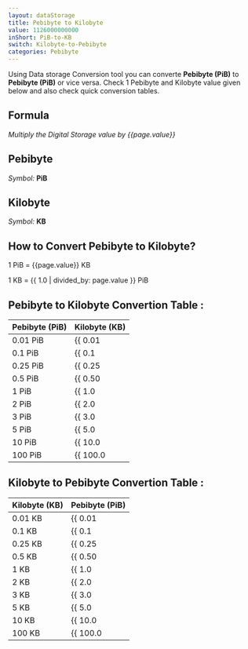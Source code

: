 ```yaml
---
layout: dataStorage
title: Pebibyte to Kilobyte
value: 1126000000000
inShort: PiB-to-KB
switch: Kilobyte-to-Pebibyte
categories: Pebibyte
---
```


Using Data storage Conversion tool you can converte **Pebibyte (PiB)** to **Pebibyte (PiB)** or vice versa. Check 1 Pebibyte and Kilobyte value given below and also check quick conversion tables.

## Formula
*Multiply the Digital Storage value by {{page.value}}*

## Pebibyte
*Symbol:* **PiB**

## Kilobyte
*Symbol:* **KB**

## How to Convert Pebibyte to Kilobyte?

1 PiB = {{page.value}} KB

1 KB = {{ 1.0 | divided_by: page.value }} PiB


## Pebibyte to Kilobyte Convertion Table :

| Pebibyte (PiB) | Kilobyte (KB) |
| ---- | ---- |
| 0.01 PiB | {{ 0.01 | times: page.value }} KB |
| 0.1 PiB | {{ 0.1 | times: page.value }} KB |
| 0.25 PiB | {{ 0.25 | times: page.value }} KB |
| 0.5 PiB | {{ 0.50 | times: page.value }} KB |
| 1 PiB | {{ 1.0 | times: page.value }} KB |
| 2 PiB | {{ 2.0 | times: page.value }} KB |
| 3 PiB | {{ 3.0 | times: page.value }} KB |
| 5 PiB | {{ 5.0 | times: page.value }} KB |
| 10 PiB | {{ 10.0 | times: page.value }} KB |
| 100 PiB | {{ 100.0 | times: page.value }} KB |

## Kilobyte to Pebibyte Convertion Table :

| Kilobyte (KB) | Pebibyte (PiB) |
| ---- | ---- |
| 0.01 KB | {{ 0.01 | divided_by: page.value }} PiB |
| 0.1 KB | {{ 0.1 | divided_by: page.value }} PiB |
| 0.25 KB | {{ 0.25 | divided_by: page.value }} PiB |
| 0.5 KB | {{ 0.50 | divided_by: page.value }} PiB |
| 1 KB | {{ 1.0 | divided_by: page.value }} PiB |
| 2 KB | {{ 2.0 | divided_by: page.value }} PiB |
| 3 KB | {{ 3.0 | divided_by: page.value }} PiB |
| 5 KB | {{ 5.0 | divided_by: page.value }} PiB |
| 10 KB | {{ 10.0 | divided_by: page.value }} PiB |
| 100 KB | {{ 100.0 | divided_by: page.value }} PiB |


<script>
document.getElementById('selectInput')[21].selected = true
document.getElementById('selectOutput')[4].selected = true
</script>
